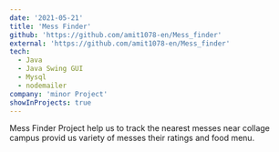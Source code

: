 ```yaml
---
date: '2021-05-21'
title: 'Mess Finder'
github: 'https://github.com/amit1078-en/Mess_finder'
external: 'https://github.com/amit1078-en/Mess_finder'
tech:
  - Java
  - Java Swing GUI
  - Mysql
  - nodemailer
company: 'minor Project'
showInProjects: true
---
```


Mess Finder Project help us to track the nearest messes near collage campus provid us variety of messes their ratings and food menu.
